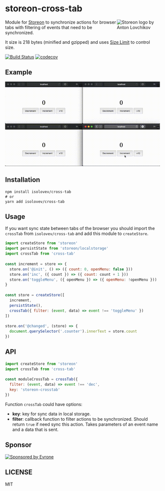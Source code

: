 # storeon-cross-tab

<img src="https://storeon.github.io/storeon/logo.svg" align="right"
     alt="Storeon logo by Anton Lovchikov" width="140">
     
Module for [Storeon] to synchronize actions for browser tabs with filtering of events that need to be synchronized. 

It size is 218 bytes (minified and gzipped) and uses [Size Limit] to control size.

[Storeon]: https://github.com/storeon/storeon
[Size Limit]: https://github.com/ai/size-limit

[![Build Status](https://travis-ci.org/isolovev/cross-tab.svg?branch=master)](https://travis-ci.org/isolovev/cross-tab)
[![codecov](https://codecov.io/gh/isolovev/cross-tab/branch/master/graph/badge.svg)](https://codecov.io/gh/isolovev/cross-tab)


## Example
![Example](example.gif)


## Installation

```
npm install isolovev/cross-tab
# or 
yarn add isolovev/cross-tab
```


## Usage

If you want sync state between tabs of the browser you should import the `crossTab` from `isolovev/cross-tab` and add this module to `createStore`.

```js
import createStore from 'storeon'
import persistState from 'storeon/localstorage'
import crossTab from 'cross-tab'

const increment = store => {
  store.on('@init', () => ({ count: 0, openMenu: false }))
  store.on('inc', ({ count }) => ({ count: count + 1 }))
  store.on('toggleMenu', ({ openMenu }) => ({ openMenu: !openMenu }))
}

const store = createStore([
  increment,
  persistState(),
  crossTab({ filter: (event, data) => event !== 'toggleMenu' })
])

store.on('@changed', (store) => {
  document.querySelector('.counter').innerText = store.count
})
```


## API

```js
import createStore from 'storeon'
import crossTab from 'cross-tab'

const moduleCrossTab = crossTab({
  filter: (event, data) => event !== 'dec',
  key: 'storeon-crosstab'
})
```

Function `crossTab` could have options:

* __key__: key for sync data in local storage.
* __filter__: callback function to filter actions to be synchronized. Should return `true` if need sync this action. Takes parameters of an event name and a data that is sent.


## Sponsor

<p>
  <a href="https://evrone.com/?utm_source=storeon-cross-tab">
    <img src="https://solovev.one/static/evrone-sponsored-300.png" 
      alt="Sponsored by Evrone" width="210">
  </a>
</p>


## LICENSE

MIT
